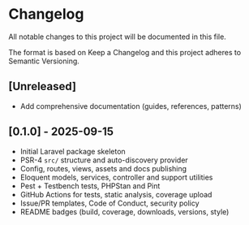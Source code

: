 # Changelog

All notable changes to this project will be documented in this file.

The format is based on Keep a Changelog and this project adheres to Semantic Versioning.

## [Unreleased]

- Add comprehensive documentation (guides, references, patterns)

## [0.1.0] - 2025-09-15
- Initial Laravel package skeleton
- PSR-4 `src/` structure and auto-discovery provider
- Config, routes, views, assets and docs publishing
- Eloquent models, services, controller and support utilities
- Pest + Testbench tests, PHPStan and Pint
- GitHub Actions for tests, static analysis, coverage upload
- Issue/PR templates, Code of Conduct, security policy
- README badges (build, coverage, downloads, versions, style)

